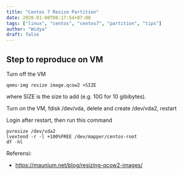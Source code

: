 ```yaml
---
title: "Centos 7 Resize Partition"
date: 2020-01-08T08:17:54+07:00
tags: ["linux", "centos", "centos7", "partition", "tips"]
author: "Widya"
draft: false
---
```


## Step to reproduce on VM
Turn off the VM
```
qemu-img resize image.qcow2 +SIZE
```
where SIZE is the size to add (e.g. 10G for 10 gibibytes).

Turn on the VM, fdisk /dev/vda, delete and create /dev/vda2, restart

Login after restart, then run this command

```
pvresize /dev/vda2
lvextend -r -l +100%FREE /dev/mapper/centos-root
df -hl
```

Referensi:

* https://maunium.net/blog/resizing-qcow2-images/

